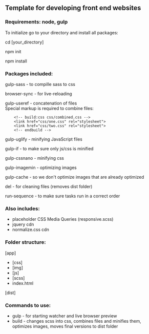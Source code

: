 ## Template for developing front end websites

### Requirements: node, gulp

To initialize go to your directory and install all packages:

cd [your_directory] 

npm init 

npm install

### Packages included: 
gulp-sass - to compille sass to css 

browser-sync - for live-reloading

gulp-useref - concatenation of files  
Special markup is required to combine files:
```
    <!-- build:css css/combined.css -->
    <link href="css/one.css" rel="stylesheet">
    <link href="css/two.css" rel="stylesheet">
    <!-- endbuild -->
```

gulp-uglify - minifying JavaScript files 

gulp-if - to make sure only js/css is minified

gulp-cssnano - minifying css 

gulp-imagemin - optimizing images 

gulp-cache - so we don't optimize images that are already optimized 

del - for cleaning files (removes dist folder) 

run-sequence - to make sure tasks run in a correct order 


### Also includes:
- placeholder CSS Media Queries (responsive.scss)
- jquery cdn
- normalize.css cdn



### Folder structure:

[app]    
- [css]    
- [img]    
- [js]    
- [scss]    
- index.html 

[dist] 

### Commands to use:
- gulp - for starting watcher and live browser preview
- build - changes scss into css, combines files and minifies them, optimizes images, moves final versions to dist folder
